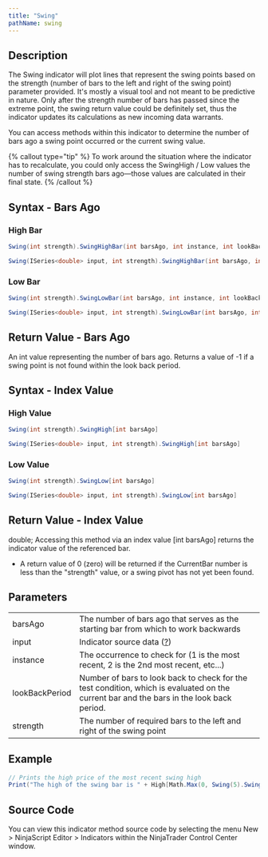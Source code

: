 ```yaml
---
title: "Swing"
pathName: swing
---
```


## Description

The Swing indicator will plot lines that represent the swing points based on the strength (number of bars to the left and right of the swing point) parameter provided. It's mostly a visual tool and not meant to be predictive in nature. Only after the strength number of bars has passed since the extreme point, the swing return value could be definitely set, thus the indicator updates its calculations as new incoming data warrants.

You can access methods within this indicator to determine the number of bars ago a swing point occurred or the current swing value.

{% callout type="tip" %}
To work around the situation where the indicator has to recalculate, you could only access the SwingHigh / Low values the number of swing strength bars ago—those values are calculated in their final state.
{% /callout %}

## Syntax - Bars Ago

### High Bar

```csharp
Swing(int strength).SwingHighBar(int barsAgo, int instance, int lookBackPeriod)
```

```csharp
Swing(ISeries<double> input, int strength).SwingHighBar(int barsAgo, int instance, int lookBackPeriod)
```

### Low Bar

```csharp
Swing(int strength).SwingLowBar(int barsAgo, int instance, int lookBackPeriod)
```

```csharp
Swing(ISeries<double> input, int strength).SwingLowBar(int barsAgo, int instance, int lookBackPeriod)
```

## Return Value - Bars Ago

An int value representing the number of bars ago. Returns a value of -1 if a swing point is not found within the look back period.

## Syntax - Index Value

### High Value

```csharp
Swing(int strength).SwingHigh[int barsAgo]
```

```csharp
Swing(ISeries<double> input, int strength).SwingHigh[int barsAgo]
```

### Low Value

```csharp
Swing(int strength).SwingLow[int barsAgo]
```

```csharp
Swing(ISeries<double> input, int strength).SwingLow[int barsAgo]
```

## Return Value - Index Value

double; Accessing this method via an index value [int barsAgo] returns the indicator value of the referenced bar.

* A return value of 0 (zero) will be returned if the CurrentBar number is less than the "strength" value, or a swing pivot has not yet been found.

## Parameters

|  |  |
| --- | --- |
| barsAgo | The number of bars ago that serves as the starting bar from which to work backwards |
| input | Indicator source data ([?](valid_input_data_for_indicator)) |
| instance | The occurrence to check for (1 is the most recent, 2 is the 2nd most recent, etc...) |
| lookBackPeriod | Number of bars to look back to check for the test condition, which is evaluated on the current bar and the bars in the look back period. |
| strength | The number of required bars to the left and right of the swing point |

## Example

```csharp
// Prints the high price of the most recent swing high
Print("The high of the swing bar is " + High[Math.Max(0, Swing(5).SwingHighBar(0, 1, 10))]);
```

## Source Code

You can view this indicator method source code by selecting the menu New > NinjaScript Editor > Indicators within the NinjaTrader Control Center window.
